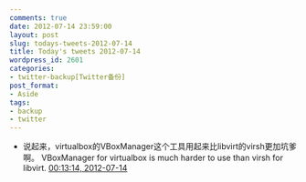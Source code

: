 ```yaml
---
comments: true
date: 2012-07-14 23:59:00
layout: post
slug: todays-tweets-2012-07-14
title: Today's tweets 2012-07-14
wordpress_id: 2601
categories:
- twitter-backup[Twitter备份]
post_format:
- Aside
tags:
- backup
- twitter
---
```





  * 说起来，virtualbox的VBoxManager这个工具用起来比libvirt的virsh更加坑爹啊。
VBoxManager for virtualbox is much harder to use than virsh for libvirt. [00:13:14, 2012-07-14](http://twitter.com/gfrog/statuses/223812338904604672)




